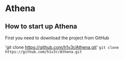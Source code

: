 # Athena

## How to start up Athena

First you need to download the project from GitHub

'git clone https://github.com/h1v3r/Athena.git'
`git clone https://github.com/h1v3r/Athena.git`

